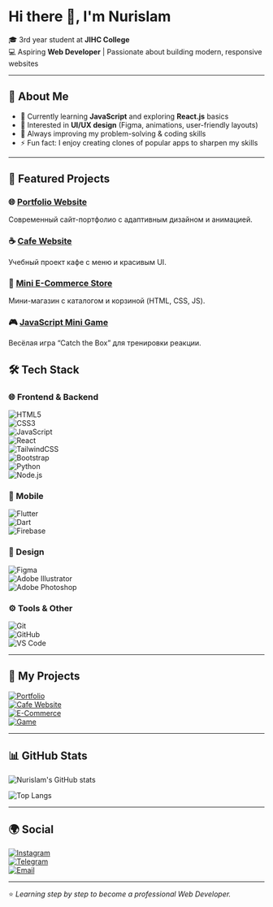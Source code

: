 # Hi there 👋, I'm Nurislam  

🎓 3rd year student at **JIHC College**  
💻 Aspiring **Web Developer** | Passionate about building modern, responsive websites  

---

## 🚀 About Me
- 🌱 Currently learning **JavaScript** and exploring **React.js** basics  
- 🎨 Interested in **UI/UX design** (Figma, animations, user-friendly layouts)  
- 📖 Always improving my problem-solving & coding skills  
- ⚡ Fun fact: I enjoy creating clones of popular apps to sharpen my skills  

---
## 📂 Featured Projects  

### 🌐 [Portfolio Website](https://nur1slam20.github.io/Portfolio/)  
Современный сайт-портфолио с адаптивным дизайном и анимацией.  

### ☕ [Cafe Website](https://nur1slam20.github.io/Money_project/)  
Учебный проект кафе с меню и красивым UI.  

### 🛒 [Mini E-Commerce Store](https://nur1slam20.github.io/shop/)  
Мини-магазин с каталогом и корзиной (HTML, CSS, JS).  

### 🎮 [JavaScript Mini Game](https://nur1slam20.github.io/JSMiniGame/)  
Весёлая игра “Catch the Box” для тренировки реакции.  


## 🛠 Tech Stack  

### 🌐 Frontend & Backend
![HTML5](https://img.shields.io/badge/HTML5-E34F26?style=for-the-badge&logo=html5&logoColor=white)  
![CSS3](https://img.shields.io/badge/CSS3-1572B6?style=for-the-badge&logo=css3&logoColor=white)  
![JavaScript](https://img.shields.io/badge/JavaScript-F7DF1E?style=for-the-badge&logo=javascript&logoColor=black)  
![React](https://img.shields.io/badge/React-20232A?style=for-the-badge&logo=react&logoColor=61DAFB)  
![TailwindCSS](https://img.shields.io/badge/Tailwind_CSS-38B2AC?style=for-the-badge&logo=tailwind-css&logoColor=white)  
![Bootstrap](https://img.shields.io/badge/Bootstrap-563D7C?style=for-the-badge&logo=bootstrap&logoColor=white)  
![Python](https://img.shields.io/badge/Python-3776AB?style=for-the-badge&logo=python&logoColor=white)  
![Node.js](https://img.shields.io/badge/Node.js-43853D?style=for-the-badge&logo=node.js&logoColor=white)  

### 📱 Mobile
![Flutter](https://img.shields.io/badge/Flutter-02569B?style=for-the-badge&logo=flutter&logoColor=white)  
![Dart](https://img.shields.io/badge/Dart-0175C2?style=for-the-badge&logo=dart&logoColor=white)  
![Firebase](https://img.shields.io/badge/Firebase-FFCA28?style=for-the-badge&logo=firebase&logoColor=black)  

### 🎨 Design
![Figma](https://img.shields.io/badge/Figma-F24E1E?style=for-the-badge&logo=figma&logoColor=white)  
![Adobe Illustrator](https://img.shields.io/badge/Adobe%20Illustrator-FF9A00?style=for-the-badge&logo=adobeillustrator&logoColor=white)  
![Adobe Photoshop](https://img.shields.io/badge/Adobe%20Photoshop-31A8FF?style=for-the-badge&logo=adobephotoshop&logoColor=white)  

### ⚙️ Tools & Other
![Git](https://img.shields.io/badge/Git-F05032?style=for-the-badge&logo=git&logoColor=white)  
![GitHub](https://img.shields.io/badge/GitHub-181717?style=for-the-badge&logo=github&logoColor=white)  
![VS Code](https://img.shields.io/badge/VS%20Code-0078d7?style=for-the-badge&logo=visual-studio-code&logoColor=white)  

---
## 📂 My Projects  

[![Portfolio](https://img.shields.io/badge/🌐%20Portfolio-000?style=for-the-badge)](https://nur1slam20.github.io/Portfolio/)  
[![Cafe Website](https://img.shields.io/badge/☕%20Cafe%20Website-6A5ACD?style=for-the-badge)](https://nur1slam20.github.io/Money_project/)  
[![E-Commerce](https://img.shields.io/badge/🛒%20Mini%20Store-FF4500?style=for-the-badge)](https://nur1slam20.github.io/shop/)  
[![Game](https://img.shields.io/badge/🎮%20JS%20Mini%20Game-2E8B57?style=for-the-badge)](https://nur1slam20.github.io/JSMiniGame/)  

---

## 📊 GitHub Stats
![Nurislam's GitHub stats](https://github-readme-stats.vercel.app/api?username=nur1slam20&show_icons=true&theme=radical&include_all_commits=true&count_private=true)

![Top Langs](https://github-readme-stats.vercel.app/api/top-langs/?username=nur1slam20&layout=compact&theme=radical)

---

## 🌍 Social  

[![Instagram](https://img.shields.io/badge/Instagram-E4405F?style=for-the-badge&logo=instagram&logoColor=white)](https://instagram.com/j.nur1slam)  
[![Telegram](https://img.shields.io/badge/Telegram-2CA5E0?style=for-the-badge&logo=telegram&logoColor=white)](https://t.me/LenS017)  
[![Email](https://img.shields.io/badge/Email-D14836?style=for-the-badge&logo=gmail&logoColor=white)](mailto:nurislam.zhetpisbay@jihc.edu.kz)  

---

⭐️ *Learning step by step to become a professional Web Developer.*
